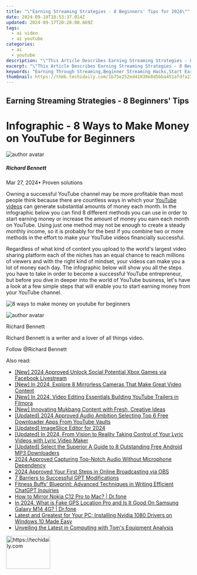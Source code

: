 ```yaml
---
title: "\"Earning Streaming Strategies - 8 Beginners' Tips for 2024\""
date: 2024-09-10T18:53:37.014Z
updated: 2024-09-17T20:28:08.669Z
tags:
  - ai video
  - ai youtube
categories:
  - ai
  - youtube
description: "\"This Article Describes Earning Streaming Strategies - 8 Beginners' Tips for 2024\""
excerpt: "\"This Article Describes Earning Streaming Strategies - 8 Beginners' Tips for 2024\""
keywords: "Earning Through Streaming,Beginner Streaming Hacks,Start Earning Online,Basic Earn Strategies,Starting Earnning Videos,Streamer Income Tips,Earn as a Streamer"
thumbnail: https://thmb.techidaily.com/1b75e252ed41838e8d5bba451afdfa23d376fd0390a7d35b413d9e3199913287.jpg
---
```


## Earning Streaming Strategies - 8 Beginners' Tips

# Infographic - 8 Ways to Make Money on YouTube for Beginners

![author avatar](https://images.wondershare.com/filmora/article-images/richard-bennett.jpg)

##### Richard Bennett

 Mar 27, 2024• Proven solutions

Owning a successful YouTube channel may be more profitable than most people think because there are countless ways in which your [YouTube videos](https://tools.techidaily.com/wondershare/filmora/download/) can generate substantial amounts of money each month. In the infographic below you can find 8 different methods you can use in order to start earning money or increase the amount of money you earn each month on YouTube. Using just one method may not be enough to create a steady monthly income, so it is probably for the best if you combine two or more methods in the effort to make your YouTube videos financially successful.

Regardless of what kind of content you upload to the world's largest video sharing platform each of the niches has an equal chance to reach millions of viewers and with the right kind of mindset, your videos can make you a lot of money each day. The infographic below will show you all the steps you have to take in order to become a successful YouTube entrepreneur, but before you dive in deeper into the world of YouTube business, let's have a look at a few simple steps that will enable you to start earning money from your YouTube channel.

![8 ways to make money on youtube for beginners](https://filmora.wondershare.com/youtube-video-editing/8-ways-to-make-money-on-youtube-for-beginners.jpg)

![author avatar](https://images.wondershare.com/filmora/article-images/richard-bennett.jpg)

Richard Bennett

Richard Bennett is a writer and a lover of all things video.

Follow @Richard Bennett

<ins class="adsbygoogle"
     style="display:block"
     data-ad-format="autorelaxed"
     data-ad-client="ca-pub-7571918770474297"
     data-ad-slot="1223367746"></ins>

<ins class="adsbygoogle"
     style="display:block"
     data-ad-client="ca-pub-7571918770474297"
     data-ad-slot="8358498916"
     data-ad-format="auto"
     data-full-width-responsive="true"></ins>

<span class="atpl-alsoreadstyle">Also read:</span>
<div><ul>
<li><a href="https://facebook-video-recording.techidaily.com/new-2024-approved-unlock-social-potential-xbox-games-via-facebook-livestream/"><u>[New] 2024 Approved Unlock Social Potential Xbox Games via Facebook Livestream</u></a></li>
<li><a href="https://youtube-lab.techidaily.com/n-2024-explore-8-mirrorless-cameras-that-make-great-video-content/"><u>[New] In 2024, Explore 8 Mirrorless Cameras That Make Great Video Content</u></a></li>
<li><a href="https://youtube-lab.techidaily.com/n-2024-video-editing-essentials-building-youtube-trailers-in-filmora/"><u>[New] In 2024, Video Editing Essentials Building YouTube Trailers in Filmora</u></a></li>
<li><a href="https://youtube-lab.techidaily.com/nnovating-mukbang-content-with-fresh-creative-ideas/"><u>[New] Innovating Mukbang Content with Fresh, Creative Ideas</u></a></li>
<li><a href="https://youtube-lab.techidaily.com/ed-2024-approved-audio-ambition-selecting-top-6-free-downloader-apps-from-youtube-vaults/"><u>[Updated] 2024 Approved Audio Ambition Selecting Top 6 Free Downloader Apps From YouTube Vaults</u></a></li>
<li><a href="https://youtube-lab.techidaily.com/ed-imageslice-editor-for-2024/"><u>[Updated] ImageSlice Editor for 2024</u></a></li>
<li><a href="https://youtube-lab.techidaily.com/ed-in-2024-from-vision-to-reality-taking-control-of-your-lyric-videos-with-lyric-video-maker/"><u>[Updated] In 2024, From Vision to Reality Taking Control of Your Lyric Videos with Lyric Video Maker</u></a></li>
<li><a href="https://fox-glue.techidaily.com/updated-select-the-superior-a-guide-to-8-outstanding-free-android-mp3-downloaders/"><u>[Updated] Select the Superior A Guide to 8 Outstanding Free Android MP3 Downloaders</u></a></li>
<li><a href="https://youtube-zero.techidaily.com/approved-capturing-top-notch-audio-without-microphone-dependency/"><u>2024 Approved Capturing Top-Notch Audio Without Microphone Dependency</u></a></li>
<li><a href="https://youtube-lab.techidaily.com/approved-your-first-steps-in-online-broadcasting-via-obs/"><u>2024 Approved Your First Steps in Online Broadcasting via OBS</u></a></li>
<li><a href="https://tech-haven.techidaily.com/7-barriers-to-successful-gpt-modifications/"><u>7 Barriers to Successful GPT Modifications</u></a></li>
<li><a href="https://tech-revival.techidaily.com/fitness-buffs-blueprint-advanced-techniques-in-writing-efficient-chatgpt-inquiries/"><u>Fitness Buffs' Blueprint: Advanced Techniques in Writing Efficient ChatGPT Inquiries</u></a></li>
<li><a href="https://screen-mirror.techidaily.com/how-to-mirror-nokia-c12-pro-to-mac-drfone-by-drfone-android/"><u>How to Mirror Nokia C12 Pro to Mac? | Dr.fone</u></a></li>
<li><a href="https://phone-solutions.techidaily.com/in-2024-what-is-fake-gps-location-pro-and-is-it-good-on-samsung-galaxy-m14-4g-drfone-by-drfone-virtual-android/"><u>In 2024, What is Fake GPS Location Pro and Is It Good On Samsung Galaxy M14 4G? | Dr.fone</u></a></li>
<li><a href="https://win-amazing.techidaily.com/latest-and-greatest-for-your-pc-installing-nvidia-1080-drivers-on-windows-10-made-easy/"><u>Latest and Greatest for Your PC: Installing Nvidia 1080 Drivers on Windows 10 Made Easy</u></a></li>
<li><a href="https://hardware-updates.techidaily.com/unveiling-the-latest-in-computing-with-toms-equipment-analysis/"><u>Unveiling the Latest in Computing with Tom's Equipment Analysis</u></a></li>
</ul></div>

<!-- affiliate ads begin -->
<a href="https://aligracehair.sjv.io/c/5597632/2135350/19272" target="_top" id="2135350">
  <img src="//a.impactradius-go.com/display-ad/19272-2135350" border="0" alt="https://techidaily.com" width="120" height="90"/>
</a>
<img height="0" width="0" src="https://aligracehair.sjv.io/i/5597632/2135350/19272" style="position:absolute;visibility:hidden;" border="0" />
<!-- affiliate ads end -->

